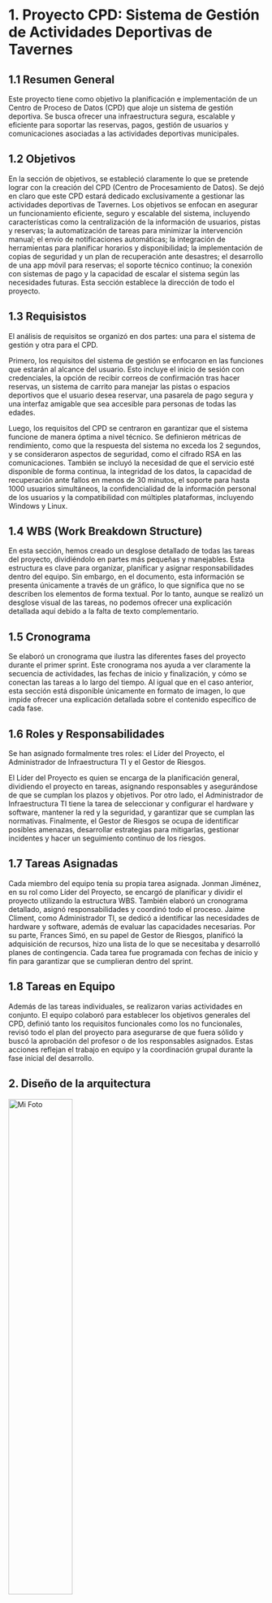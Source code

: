 # 1. Proyecto CPD: Sistema de Gestión de Actividades Deportivas de Tavernes

## 1.1 Resumen General
Este proyecto tiene como objetivo la planificación e implementación de un Centro de Proceso de Datos (CPD) que aloje un sistema de gestión deportiva. Se busca ofrecer una infraestructura segura, escalable y eficiente para soportar las reservas, pagos, gestión de usuarios y comunicaciones asociadas a las actividades deportivas municipales.

## 1.2 Objetivos 
En la sección de objetivos, se estableció claramente lo que se pretende lograr con la creación del CPD (Centro de Procesamiento de Datos). Se dejó en claro que este CPD estará dedicado exclusivamente a gestionar las actividades deportivas de Tavernes. Los objetivos se enfocan en asegurar un funcionamiento eficiente, seguro y escalable del sistema, incluyendo características como la centralización de la información de usuarios, pistas y reservas; la automatización de tareas para minimizar la intervención manual; el envío de notificaciones automáticas; la integración de herramientas para planificar horarios y disponibilidad; la implementación de copias de seguridad y un plan de recuperación ante desastres; el desarrollo de una app móvil para reservas; el soporte técnico continuo; la conexión con sistemas de pago y la capacidad de escalar el sistema según las necesidades futuras. Esta sección establece la dirección de todo el proyecto.

## 1.3 Requisistos
El análisis de requisitos se organizó en dos partes: una para el sistema de gestión y otra para el CPD.

Primero, los requisitos del sistema de gestión se enfocaron en las funciones que estarán al alcance del usuario. Esto incluye el inicio de sesión con credenciales, la opción de recibir correos de confirmación tras hacer reservas, un sistema de carrito para manejar las pistas o espacios deportivos que el usuario desea reservar, una pasarela de pago segura y una interfaz amigable que sea accesible para personas de todas las edades.

Luego, los requisitos del CPD se centraron en garantizar que el sistema funcione de manera óptima a nivel técnico. Se definieron métricas de rendimiento, como que la respuesta del sistema no exceda los 2 segundos, y se consideraron aspectos de seguridad, como el cifrado RSA en las comunicaciones. También se incluyó la necesidad de que el servicio esté disponible de forma continua, la integridad de los datos, la capacidad de recuperación ante fallos en menos de 30 minutos, el soporte para hasta 1000 usuarios simultáneos, la confidencialidad de la información personal de los usuarios y la compatibilidad con múltiples plataformas, incluyendo Windows y Linux.

## 1.4 WBS (Work Breakdown Structure)
En esta sección, hemos creado un desglose detallado de todas las tareas del proyecto, dividiéndolo en partes más pequeñas y manejables. Esta estructura es clave para organizar, planificar y asignar responsabilidades dentro del equipo. Sin embargo, en el documento, esta información se presenta únicamente a través de un gráfico, lo que significa que no se describen los elementos de forma textual. Por lo tanto, aunque se realizó un desglose visual de las tareas, no podemos ofrecer una explicación detallada aquí debido a la falta de texto complementario.

## 1.5 Cronograma
Se elaboró un cronograma que ilustra las diferentes fases del proyecto durante el primer sprint. Este cronograma nos ayuda a ver claramente la secuencia de actividades, las fechas de inicio y finalización, y cómo se conectan las tareas a lo largo del tiempo. Al igual que en el caso anterior, esta sección está disponible únicamente en formato de imagen, lo que impide ofrecer una explicación detallada sobre el contenido específico de cada fase.

## 1.6 Roles y Responsabilidades
Se han asignado formalmente tres roles: el Líder del Proyecto, el Administrador de Infraestructura TI y el Gestor de Riesgos.

El Líder del Proyecto es quien se encarga de la planificación general, dividiendo el proyecto en tareas, asignando responsables y asegurándose de que se cumplan los plazos y objetivos. Por otro lado, el Administrador de Infraestructura TI tiene la tarea de seleccionar y configurar el hardware y software, mantener la red y la seguridad, y garantizar que se cumplan las normativas. Finalmente, el Gestor de Riesgos se ocupa de identificar posibles amenazas, desarrollar estrategias para mitigarlas, gestionar incidentes y hacer un seguimiento continuo de los riesgos.

## 1.7 Tareas Asignadas
Cada miembro del equipo tenía su propia tarea asignada. Jonman Jiménez, en su rol como Líder del Proyecto, se encargó de planificar y dividir el proyecto utilizando la estructura WBS. También elaboró un cronograma detallado, asignó responsabilidades y coordinó todo el proceso. Jaime Climent, como Administrador TI, se dedicó a identificar las necesidades de hardware y software, además de evaluar las capacidades necesarias. Por su parte, Frances Simó, en su papel de Gestor de Riesgos, planificó la adquisición de recursos, hizo una lista de lo que se necesitaba y desarrolló planes de contingencia. Cada tarea fue programada con fechas de inicio y fin para garantizar que se cumplieran dentro del sprint.

## 1.8 Tareas en Equipo
Además de las tareas individuales, se realizaron varias actividades en conjunto. El equipo colaboró para establecer los objetivos generales del CPD, definió tanto los requisitos funcionales como los no funcionales, revisó todo el plan del proyecto para asegurarse de que fuera sólido y buscó la aprobación del profesor o de los responsables asignados. Estas acciones reflejan el trabajo en equipo y la coordinación grupal durante la fase inicial del desarrollo.

## 2. Diseño de la arquitectura

<img src="/img/sprint1/1. Diseño de la arquitectura del diseñov2.jpg" width="50%" height="auto" alt="Mi Foto">

Vlans:
Vlan Estaciones: 192.168.10.0
Vlans Servidores: 192.168.20.0
Vlan Backups: 192.168.30.0

Se ha elegido esta sala de servidores porque cumple con los requisitos de seguridad, ventilación y accesibilidad necesarios para un correcto funcionamiento. Además, ofrece el espacio adecuado para la instalación y mantenimiento del equipo, garantizando una infraestructura estable y eficiente.

Por otra parte, se han creado tres VLANs: una destinada a las estaciones, con el fin de no mezclar información y evitar la saturación de la red; otra para los servidores, con el objetivo de incrementar la seguridad y la fiabilidad; y una tercera para backups, ya que se requiere un espacio separado para almacenar toda la información. Además, se ha instalado un servidor de respaldo en otro edificio como medida de prevención ante riesgos como incendios, inundaciones, etc., con el propósito de no perder los datos almacenados y permitir el balanceo de carga, es decir, transferir toda la información al servidor de respaldo en caso necesario.

## 2.1 Selección de hardware y software 

### 2.1.2 Hardware 

| **ELEMENTO** | **CANTIDAD** | **COSTE (unidad)** | **COSTE TOTAL** |
| ------------------------ | - | - | - |
| Servidor de aplicaciones  | 1 | 3.776€ | 3.776€ |
| Servidor de bases de datos | 1 | 4.777€ | 4.777€ |
| Servidor de respaldo | 2 | 3.000 € | 6.000 € |
| NAS (10TB escalable) | 1 | 1.500 € | 1.500 € |
| Estaciones de trabajo | 3 | 800 € | 2.400 € |
| Switches de red Gigabit (paquete 24) | 2 | 215€ | 430€ |
| Routers | 2 | 210€ | 420€ |
| AP Wifi | 1 | 137€ | 137€ |
| Medidas de seguridad físicas | 1 | 3.500 € | 3.500 € |
| SAI | 1 | 278€ | 278€ |
| **TOTAL** | | | **28.318 €** |

**Servidor de aplicaciones:**  

- Hemos utilizado un servidor Dell en concreto el PowerEdge R740, ideal para aplicaciones empresariales exigentes y virtualización  
- Soporta hasta dos procesadores Intel Xenon escalables, nosotros nos hemos decantado por el Intel Xenon Platinum 8253 2.2G 
- Hasta 1 TB pero puede ser escalable de RAM DDR4 (brutal para bases de datos y cargas pesadas). 
- Soporte para NVMe SSDs (velocidad de almacenamiento extrema). 
- Muy usado para virtualización (en nuestro caso Hyper-V), bases de datos y servidores web. 

**Servidor de base de datos:**

- Hemos utilizado un servidor Dell en concreto el PowerEdge R750, ideal especialmente si buscas rendimiento, escalabilidad y confiabilidad en entornos empresariales. 
- Alto rendimiento con procesadores Intel Xeon de última generación. 
- Gran capacidad de memoria RAM (hasta 4 TB) 
- Almacenamiento ultrarrápido con SSD NVMe muy bueno para nuestra empresa ya que nos hace falta fluideza. 

**Servidor de respaldo:** 

- Hemos utilizado un servidor Dell en concreto el PowerEdge R650XS, un servidor de rendimiento equilibrado para respaldo, bases de datos o virtualización
- El R650XS está diseñado para empresas que necesitan un servidor potente pero sin pagar de más por características que quizás no usen.
- Soporta hasta 12 discos (SATA, SAS o NVMe), lo que lo hace ideal para 
- Más memoria permite almacenar más caché en RAM, acelerando bases de 

  datos y reduciendo la dependencia del disco.

**NAS:**

- Hemos utilizado un NAS Synology DS1821ya que es una excelente opción si buscas un NAS potente, escalable y fiable para almacenamiento en red, copias de seguridad o incluso virtualización.
- Gran capacidad de almacenamiento y escalabilidad (8 bahias para discos escalable a 18) 
- Procesador potente con buena eficiencia energética (Usa un AMD Ryzen V1500B) 
- Expansión de RAM hasta 32 GB (Viene con 4 GB DDR4) 

**Estación de trabajo:** 

- Hemos utilizado las estaciones de la marca Dell, en concreto la Dell OptiPlex 7020 ya que es una gran opción si buscas un ordenador de sobremesa potente, fiable y eficiente para oficina, teletrabajo o tareas empresariales.
- Rendimiento potente con Intel Core i5-14500 
- Memoria DDR5 a 4800 MHz, mucho más rápida que la DDR4 (16GB RAM) 
- Disco SSD NVMe de 512GB, hasta 5 veces más rápido que un HDD.

**Switch de red Gigabyte:** 

- Hemos utilizado el switch Tenda TEG1118P-16-250W ya que un switch PoE de 18 puertos Gigabit con funcionalidades avanzadas como VLAN, QoS y transmisión extendida hasta 250 metros, lo que lo hace ideal para redes empresariales, cámaras IP, VoIP y puntos de acceso WiFi.  

**Router:** 

- Hemos utilizado el MikroTik hAP ax³ (C53UiG+5HPaxD2HPaxD) es un router WiFi 6 de alto rendimiento con potente hardware, seguridad avanzada y gran 
flexibilidad, ideal para usuarios exigentes, oficinas y empresariales pequeñas. 
- Procesador potente para multitarea y redes exigentes

**SAI:** 

- Hemos utilizado el SAI Online 1000 VA LCD SH ya que este modelo es ideal para empresas pequeñas y medianas. 
- Proporciona alimentación ininterrumpida en caso de corte de energía, 

  asegurando que tus dispositivos sigan funcionando sin interrupciones.

- El SAI protege contra sobrecargas y cortocircuitos y cuenta con apagado automático cuando la batería está baja para evitar dañar tus dispositivos.

### 2.1.3 Software 

| ELEMENTO                                                  | LICENCIAS | COSTE (unidad) | COSTE TOTAL |
|-----------------------------------------------------------|-----------|----------------|-------------|
| Sistema operativo servidores (Windows Server)             | 4         | 0 €            | 0 €         |
| Soporte empresarial (MySQL)                               | 1         | 2.000 €        | 2.000 €     |
| Software de backup (Aomei Backup)                         | 1         | 700 €          | 700 €       |
| Sistema de virtualización (VMWare Workstation Pro)        | 1         | 193 €          | 193 €       |
| Antivirus y herramientas de seguridad (F-Secure)          | 10        | 10 €           | 100 €       |
| Monitorización (Pandora FMS)                              | 1         | 34 €           | 34 €        |
| **TOTAL**                                                 |           |                | **3.027 €** |


**Sistema operativo servidores:**

- Hemos utilizado Windows Server ya que es idela para empresas pequeñas que no quieren complicarse con otros sistemas operativos.
- Ofrece muchas funciones de seguridad avanzadas (Windows Defender Antivirus y Firewall). 
- Escalabilidad a medida que creces (WS se adapta a las b¡necesidades cambiantes de tu empresa).

**Soporte empresarial:** 

- Hemos utilizado MySQL ya que para una empresa es una opción muy popular debido a su fiabilidad, escalabilidad y flexibilidad, especialmente en entornos 
de bases de datos donde se requiere alta disponibilidad y buen rendimiento.
- MySQL es un sistema de gestión de bases de datos gratuito y de código abierto. 
- MySQL es conocido por su velocidad y eficiencia, manejando con facilidad tanto pequeñas aplicaciones como grandes volúmenes de datos.

**Software de backup:** 

- Hemos utilizado Aomei Backupper ya que es una herramienta de respaldo y recuperación de datos que puede ser muy útil para empresas de cualquier tamaño.  
- AOMEI Backupper permite realizar copias de seguridad completas, incrementales o diferenciales.
- AOMEI Backupper es fácil de usar, incluso para usuarios sin mucha experiencia técnica, con una interfaz gráfica intuitiva.

**Sistema de virtualización:** 

- Hemos utilizado VMWare Workstation Pro ya que es una herramienta de virtualización de escritorios de alto rendimiento que puede ser increíblemente útil para empresas, especialmente en entornos de desarrollo, pruebas y administración de sistemas.
- VMware Workstation Pro permite crear y gestionar múltiples máquinas virtuales en un solo equipo físico. 
- La virtualización permite ejecutar varios sistemas operativos en un solo equipo, lo que reduce la necesidad de hardware adicional y optimiza los recursos.
- Proporciona opciones de cifrado de máquinas virtuales y control de acceso.

## 2.2 Diseño de la seguridad del sistema
Se implementaron diversas defensas para protegerse de posibles ciberataques, incluyendo firewalls, autenticación multifactor, cifrado de datos y auditorías de seguridad. Para minimizar las interrupciones en la red, se propusieron conexiones redundantes, balanceo de carga y medidas de protección contra ataques DDoS. En lo que respecta a la seguridad física, se sugirió el uso de tarjetas de acceso, cámaras de videovigilancia y personal de seguridad. Para hacer frente a desastres naturales y cortes de energía, se incorporaron infraestructuras resistentes, sistemas de extinción, sensores ambientales, SAI y generadores de respaldo.

### 2.2.1 Amenazas internas
Se propuso capacitar al personal, gestionar adecuadamente los accesos con privilegios mínimos, monitorear la actividad interna y asegurar la protección antivirus en las estaciones de trabajo.

### 2.2.2 Políticas de acceso
Se establecieron reglas como la obligación de utilizar VPN cifradas para accesos remotos, la implementación de contraseñas seguras que se actualizan cada tres meses, y la asignación de permisos mínimos necesarios para cada usuario.



##  Equipo de Desarrollo
- Frances Simó Olma  
- Jaime Climent Cardona  
- Jonman Jiménez Mendoza


##  Arquitectura del CPD

### Infraestructura
- **Ubicación física:** Sala de servidores con ventilación, seguridad y accesibilidad óptimas.
- **VLANs configuradas:**
  - **VLAN de estaciones**: Aísla el tráfico de usuarios.
  - **VLAN de servidores**: Mayor control y seguridad.
  - **VLAN de backups**: Almacenamiento y gestión de copias de seguridad.

### Servidores
- **Servidor principal:** Alojamiento de la base de datos y servicios web.
- **Servidor de respaldo:** Ubicado en otra instalación para recuperación ante desastres y balanceo de carga.

##  Seguridad y Disponibilidad
- **Cifrado de comunicaciones:** Protocolos seguros como RSA y TLS.
- **Backups automáticos:** Copias diarias en local y remoto.
- **Alta disponibilidad:** Sistema replicado para garantizar continuidad.
- **Control de accesos:** Autenticación por roles.

##  Recuperación del Sistema

### Procedimientos ante fallos:
1. **Caída del servidor principal:** Activación del servidor de respaldo mediante balanceador de carga.
2. **Fallo de red interna:** Reconfiguración automática de VLANs prioritarias.
3. **Pérdida de datos:** Restauración desde backups automáticos almacenados en remoto.
4. **Desastre físico (incendio/inundación):** Migración de servicios al CPD alternativo previamente sincronizado.

